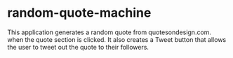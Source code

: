 # random-quote-machine
  This application generates a random quote from quotesondesign.com. when the quote section is clicked. It also creates a Tweet button that allows the user to tweet out the quote to their followers.
